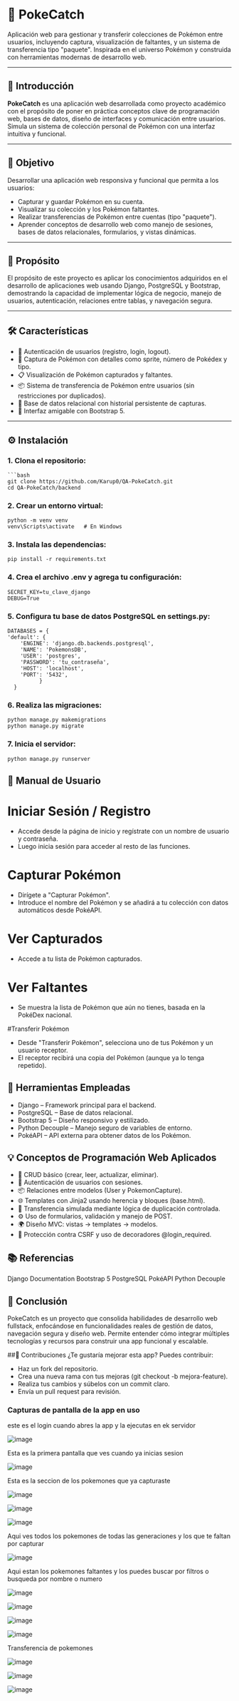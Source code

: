 # 🧢 PokeCatch

Aplicación web para gestionar y transferir colecciones de Pokémon entre usuarios, incluyendo captura, visualización de faltantes, y un sistema de transferencia tipo "paquete". Inspirada en el universo Pokémon y construida con herramientas modernas de desarrollo web.

---

## 📘 Introducción

**PokeCatch** es una aplicación web desarrollada como proyecto académico con el propósito de poner en práctica conceptos clave de programación web, bases de datos, diseño de interfaces y comunicación entre usuarios. Simula un sistema de colección personal de Pokémon con una interfaz intuitiva y funcional.

---

## 🎯 Objetivo

Desarrollar una aplicación web responsiva y funcional que permita a los usuarios:
- Capturar y guardar Pokémon en su cuenta.
- Visualizar su colección y los Pokémon faltantes.
- Realizar transferencias de Pokémon entre cuentas (tipo "paquete").
- Aprender conceptos de desarrollo web como manejo de sesiones, bases de datos relacionales, formularios, y vistas dinámicas.

---

## 🎯 Propósito

El propósito de este proyecto es aplicar los conocimientos adquiridos en el desarrollo de aplicaciones web usando Django, PostgreSQL y Bootstrap, demostrando la capacidad de implementar lógica de negocio, manejo de usuarios, autenticación, relaciones entre tablas, y navegación segura.

---

## 🛠️ Características

- 🔐 Autenticación de usuarios (registro, login, logout).
- 🧾 Captura de Pokémon con detalles como sprite, número de Pokédex y tipo.
- 📋 Visualización de Pokémon capturados y faltantes.
- 📦 Sistema de transferencia de Pokémon entre usuarios (sin restricciones por duplicados).
- 💾 Base de datos relacional con historial persistente de capturas.
- 🎨 Interfaz amigable con Bootstrap 5.

---

## ⚙️ Instalación

### 1. Clona el repositorio:

    ```bash
    git clone https://github.com/Karup0/QA-PokeCatch.git
    cd QA-PokeCatch/backend

### 2. Crear un entorno virtual:

    python -m venv venv
    venv\Scripts\activate   # En Windows

### 3. Instala las dependencias:

    pip install -r requirements.txt

### 4. Crea el archivo .env y agrega tu configuración:

    SECRET_KEY=tu_clave_django
    DEBUG=True

### 5. Configura tu base de datos PostgreSQL en settings.py:

    DATABASES = {
    'default': {
        'ENGINE': 'django.db.backends.postgresql',
        'NAME': 'PokemonsDB',
        'USER': 'postgres',
        'PASSWORD': 'tu_contraseña',
        'HOST': 'localhost',
        'PORT': '5432',
              }
      }

### 6. Realiza las migraciones:

    python manage.py makemigrations
    python manage.py migrate

### 7. Inicia el servidor:

    python manage.py runserver


## 📖 Manual de Usuario

  # Iniciar Sesión / Registro
  - Accede desde la página de inicio y regístrate con un nombre de usuario y contraseña.
  - Luego inicia sesión para acceder al resto de las funciones.
    
  # Capturar Pokémon
  - Dirígete a "Capturar Pokémon".
  - Introduce el nombre del Pokémon y se añadirá a tu colección con datos automáticos desde PokéAPI.
  
  #  Ver Capturados
  - Accede a tu lista de Pokémon capturados.
    
  # Ver Faltantes
  - Se muestra la lista de Pokémon que aún no tienes, basada en la PokéDex nacional.

  #Transferir Pokémon
  - Desde "Transferir Pokémon", selecciona uno de tus Pokémon y un usuario receptor.
  - El receptor recibirá una copia del Pokémon (aunque ya lo tenga repetido).


## 🧰 Herramientas Empleadas

  - Django – Framework principal para el backend.
  - PostgreSQL – Base de datos relacional.
  - Bootstrap 5 – Diseño responsivo y estilizado.
  - Python Decouple – Manejo seguro de variables de entorno.
  - PokéAPI – API externa para obtener datos de los Pokémon.

## 💡 Conceptos de Programación Web Aplicados

- 🔄 CRUD básico (crear, leer, actualizar, eliminar).
- 🔐 Autenticación de usuarios con sesiones.
- 📦 Relaciones entre modelos (User y PokemonCapture).
- 🌐 Templates con Jinja2 usando herencia y bloques (base.html).
- 📨 Transferencia simulada mediante lógica de duplicación controlada.
- ⚙️ Uso de formularios, validación y manejo de POST.
- 🌍 Diseño MVC: vistas -> templates -> modelos.
- 🔐 Protección contra CSRF y uso de decoradores @login_required.

## 📚 Referencias
Django Documentation
Bootstrap 5
PostgreSQL
PokéAPI
Python Decouple

## 🧩 Conclusión
PokeCatch es un proyecto que consolida habilidades de desarrollo web fullstack, enfocándose en funcionalidades reales de gestión de datos, navegación segura y diseño web. Permite entender cómo integrar múltiples tecnologías y recursos para construir una app funcional y escalable.

##🤝 Contribuciones
¿Te gustaría mejorar esta app? Puedes contribuir:

- Haz un fork del repositorio.
- Crea una nueva rama con tus mejoras (git checkout -b mejora-feature).
- Realiza tus cambios y súbelos con un commit claro.
- Envía un pull request para revisión.

### Capturas de pantalla de la app en uso

este es el login cuando abres la app y la ejecutas en ek servidor

![image](https://github.com/user-attachments/assets/e1bc8947-e229-47fe-953d-3ccb9d449d3a)

Esta es la primera pantalla que ves cuando ya inicias sesion 

![image](https://github.com/user-attachments/assets/bf425f09-d6b6-496b-8436-5548440965a5)

Esta es la seccion de los pokemones que ya capturaste 

![image](https://github.com/user-attachments/assets/3cd6a246-903a-4b21-bec7-000213e8d1ec)

![image](https://github.com/user-attachments/assets/dd96e83e-5d28-4757-a75d-b918154311ca)


![image](https://github.com/user-attachments/assets/3a480b12-c314-4c9c-891a-b19e0948d980)

Aqui ves todos los pokemones de todas las generaciones y los que te faltan por capturar

![image](https://github.com/user-attachments/assets/081c25a9-55c4-4e00-91e5-9e0cc69ec818)

Aqui estan los pokemones faltantes y los puedes buscar por filtros o busqueda por nombre o numero

![image](https://github.com/user-attachments/assets/fdfabd61-47c6-4553-9c09-548a80730f89)

![image](https://github.com/user-attachments/assets/914c738e-626d-4242-946f-be74a848a25b)

![image](https://github.com/user-attachments/assets/418b96ab-abb4-4adc-ab26-12e81cef392e)

![image](https://github.com/user-attachments/assets/4e121760-d5ce-46ab-a629-f64eec3b4db2)

Transferencia de pokemones

![image](https://github.com/user-attachments/assets/1cede9aa-0ce9-43f1-90f3-93ec60875d42)

![image](https://github.com/user-attachments/assets/6f4317d0-d76a-4fa7-977c-544fb7b963c3)

![image](https://github.com/user-attachments/assets/2d926c98-583a-4022-80c1-fdb9da53897c)


